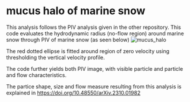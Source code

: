 # mucus halo of marine snow
This analysis follows the PIV analysis given in the other repository. This code evaluates the hydrodynamic radius (no-flow region) around marine snow through PIV of marine snow (as seen below)
![mucus_halo](https://github.com/user-attachments/assets/65e518b9-2e4e-44e7-a697-898aadbf81dd)

The red dotted ellipse is fitted around region of zero velocity using thresholding the vertical velocity profile. 

The code further yields both PIV image, with visible particle and particle and flow characteristics.

The partice shape, size and flow measure resulting from this analysis is explained in https://doi.org/10.48550/arXiv.2310.01982
